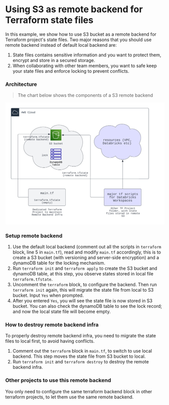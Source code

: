Using S3 as remote backend for Terraform state files
=========================

In this example, we show how to use S3 bucket as a remote backend for Terraform project's state files. Two major reasons that you should use remote backend instead of default local backend are:
1. State files contains sensitive information and you want to protect them, encrypt and store in a secured storage.
2. When collaborating with other team members, you want to safe keep your state files and enforce locking to prevent conflicts.

### Architecture

> The chart below shows the components of a S3 remote backend  

<img src="../charts/tf_remote_s3_backend.png" width="800">

### Setup remote backend

1. Use the default local backend (comment out all the scripts in `terraform` block, line 5 in `main.tf`), read and modify `main.tf` accordingly, this is to create a S3 bucket (with versioning and server-side encryption) and a dynamoDB table for the locking mechanism.
2. Run `terraform init` and `terraform apply` to create the S3 bucket and dynamoDB table, at this step, you observe states stored in local file `terraform.tfstate`.
3. Uncomment the `terraform` block, to configure the backend. Then run `terraform init` again, this will migrate the state file from local to S3 bucket. Input `Yes` when prompted.
4. After you entered `Yes`, you will see the state file is now stored in S3 bucket. You can also check the dynamoDB table to see the lock record; and now the local state file will become empty.


### How to destroy remote backend infra

To properly destroy remote backend infra, you need to migrate the state files to local first, to avoid having conflicts. 

1. Comment out the `terraform` block in `main.tf`, to switch to use local backend. This step moves the state file from S3 bucket to local.
2. Run `terraform init` and `terraform destroy` to destroy the remote backend infra.

### Other projects to use this remote backend

You only need to configure the same terraform backend block in other terraform projects, to let them use the same remote backend. 
